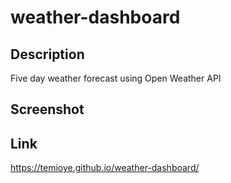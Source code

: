 # weather-dashboard

## Description

Five day weather forecast using Open Weather API

## Screenshot

## Link

https://temioye.github.io/weather-dashboard/

